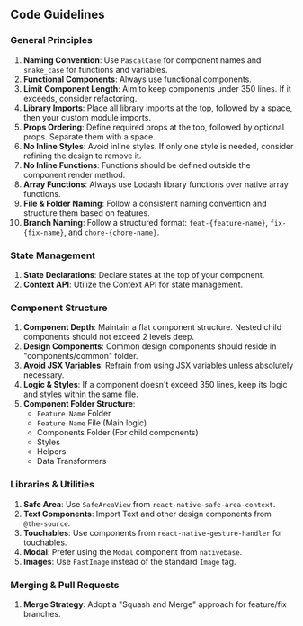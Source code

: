 ## **Code Guidelines**

### **General Principles**

1. **Naming Convention**: Use `PascalCase` for component names and `snake_case` for functions and variables.
2. **Functional Components**: Always use functional components.
3. **Limit Component Length**: Aim to keep components under 350 lines. If it exceeds, consider refactoring.
4. **Library Imports**: Place all library imports at the top, followed by a space, then your custom module imports.
5. **Props Ordering**: Define required props at the top, followed by optional props. Separate them with a space.
6. **No Inline Styles**: Avoid inline styles. If only one style is needed, consider refining the design to remove it.
7. **No Inline Functions**: Functions should be defined outside the component render method.
8. **Array Functions**: Always use Lodash library functions over native array functions.
9. **File & Folder Naming**: Follow a consistent naming convention and structure them based on features.
10. **Branch Naming**: Follow a structured format: `feat-{feature-name}`, `fix-{fix-name}`, and `chore-{chore-name}`.

### **State Management**

1. **State Declarations**: Declare states at the top of your component.
2. **Context API**: Utilize the Context API for state management.

### **Component Structure**

1. **Component Depth**: Maintain a flat component structure. Nested child components should not exceed 2 levels deep.
2. **Design Components**: Common design components should reside in "components/common" folder.
3. **Avoid JSX Variables**: Refrain from using JSX variables unless absolutely necessary.
4. **Logic & Styles**: If a component doesn't exceed 350 lines, keep its logic and styles within the same file.
5. **Component Folder Structure**:
   - `Feature Name` Folder
   - `Feature Name` File (Main logic)
   - Components Folder (For child components)
   - Styles
   - Helpers
   - Data Transformers

### **Libraries & Utilities**

1. **Safe Area**: Use `SafeAreaView` from `react-native-safe-area-context`.
2. **Text Components**: Import Text and other design components from `@the-source`.
3. **Touchables**: Use components from `react-native-gesture-handler` for touchables.
4. **Modal**: Prefer using the `Modal` component from `nativebase`.
5. **Images**: Use `FastImage` instead of the standard `Image` tag.

### **Merging & Pull Requests**

1. **Merge Strategy**: Adopt a "Squash and Merge" approach for feature/fix branches.
